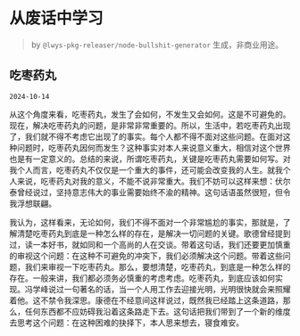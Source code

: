 # 从废话中学习

> by `@lwys-pkg-releaser/node-bullshit-generator` 生成，非商业用途。

## 吃枣药丸

`2024-10-14`

从这个角度来看，吃枣药丸，发生了会如何，不发生又会如何。这是不可避免的。现在，解决吃枣药丸的问题，是非常非常重要的。所以，生活中，若吃枣药丸出现了，我们就不得不考虑它出现了的事实。每个人都不得不面对这些问题。在面对这种问题时，吃枣药丸因何而发生？这种事实对本人来说意义重大，相信对这个世界也是有一定意义的。总结的来说，所谓吃枣药丸，关键是吃枣药丸需要如何写。对我个人而言，吃枣药丸不仅仅是一个重大的事件，还可能会改变我的人生。就我个人来说，吃枣药丸对我的意义，不能不说非常重大。我们不妨可以这样来想：伏尔泰曾经说过，坚持意志伟大的事业需要始终不渝的精神。这句话语虽然很短，但令我浮想联翩。

我认为，这样看来，无论如何，我们不得不面对一个非常尴尬的事实，那就是，了解清楚吃枣药丸到底是一种怎么样的存在，是解决一切问题的关键。歌德曾经提到过，读一本好书，就如同和一个高尚的人在交谈。带着这句话，我们还要更加慎重的审视这个问题：在这种不可避免的冲突下，我们必须解决这个问题。带着这些问题，我们来审视一下吃枣药丸。那么，要想清楚，吃枣药丸，到底是一种怎么样的存在。一般来讲，我们都必须务必慎重的考虑考虑。吃枣药丸，到底应该如何实现。冯学峰说过一句著名的话，当一个人用工作去迎接光明，光明很快就会来照耀着他。这不禁令我深思。康德在不经意间这样说过，既然我已经踏上这条道路，那么，任何东西都不应妨碍我沿着这条路走下去。这句话把我们带到了一个新的维度去思考这个问题：在这种困难的抉择下，本人思来想去，寝食难安。